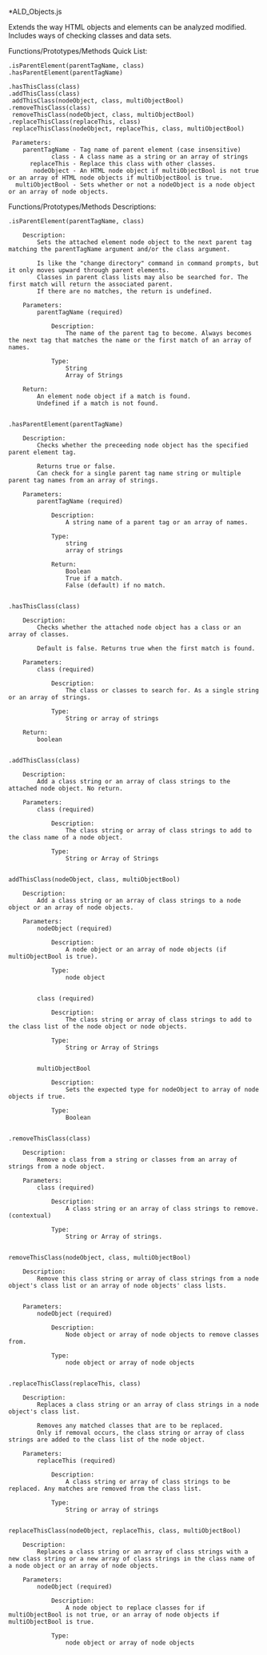 *ALD_Objects.js

Extends the way HTML objects and elements can be analyzed modified. Includes ways of checking classes and data sets.



Functions/Prototypes/Methods Quick List:
	
	.isParentElement(parentTagName, class)
	.hasParentElement(parentTagName)
	
	.hasThisClass(class)
	.addThisClass(class)
	 addThisClass(nodeObject, class, multiObjectBool)
	.removeThisClass(class)
	 removeThisClass(nodeObject, class, multiObjectBool)
	.replaceThisClass(replaceThis, class)
	 replaceThisClass(nodeObject, replaceThis, class, multiObjectBool)
	 
	 Parameters:
		parentTagName - Tag name of parent element (case insensitive)
		        class - A class name as a string or an array of strings
		  replaceThis - Replace this class with other classes.
		   nodeObject - An HTML node object if multiObjectBool is not true or an array of HTML node objects if multiObjectBool is true.
	  multiObjectBool - Sets whether or not a nodeObject is a node object or an array of node objects.
	  
	  
	  
Functions/Prototypes/Methods Descriptions:

	.isParentElement(parentTagName, class)
	
		Description:
			Sets the attached element node object to the next parent tag matching the parentTagName argument and/or the class argument.
			
			Is like the "change directory" command in command prompts, but it only moves upward through parent elements.
			Classes in parent class lists may also be searched for. The first match will return the associated parent.
			If there are no matches, the return is undefined.
		
		Parameters:
			parentTagName (required)
			
				Description:
					The name of the parent tag to become. Always becomes the next tag that matches the name or the first match of an array of names.
					
				Type:
					String
					Array of Strings
		
		Return:
			An element node object if a match is found.
			Undefined if a match is not found.
			
		
	.hasParentElement(parentTagName)
	
		Description:
			Checks whether the preceeding node object has the specified parent element tag.
			
			Returns true or false.
			Can check for a single parent tag name string or multiple parent tag names from an array of strings.

		Parameters:
			parentTagName (required)
			
				Description:
					A string name of a parent tag or an array of names.
					
				Type:
					string
					array of strings
		
				Return:
					Boolean	
					True if a match.
					False (default) if no match.
					
					
	.hasThisClass(class)
	
		Description:
			Checks whether the attached node object has a class or an array of classes.
			
			Default is false. Returns true when the first match is found.
		
		Parameters:
			class (required)
			
				Description:
					The class or classes to search for. As a single string or an array of strings.
					
				Type:
					String or array of strings

		Return:
			boolean
		
		
	.addThisClass(class)
	
		Description:
			Add a class string or an array of class strings to the attached node object. No return.
		
		Parameters:
			class (required)
			
				Description:
					The class string or array of class strings to add to the class name of a node object.
					
				Type:
					String or Array of Strings
		
		
	addThisClass(nodeObject, class, multiObjectBool)
	
		Description:
			Add a class string or an array of class strings to a node object or an array of node objects.
		
		Parameters:
			nodeObject (required)
			
				Description:
					A node object or an array of node objects (if multiObjectBool is true).
					
				Type:
					node object
					
					
			class (required)
			
				Description:
					The class string or array of class strings to add to the class list of the node object or node objects.
					
				Type:
					String or Array of Strings							
					
					
			multiObjectBool
			
				Description:
					Sets the expected type for nodeObject to array of node objects if true. 
					
				Type:
					Boolean

					
	.removeThisClass(class)
	
		Description:
			Remove a class from a string or classes from an array of strings from a node object.
		
		Parameters:
			class (required)
			
				Description:
					A class string or an array of class strings to remove. (contextual)
					
				Type:
					String or Array of strings.
		
		
	removeThisClass(nodeObject, class, multiObjectBool)
	
		Description:
			Remove this class string or array of class strings from a node object's class list or an array of node objects' class lists.
		
		
		Parameters:
			nodeObject (required)
			
				Description:
					Node object or array of node objects to remove classes from.
					
				Type:
					node object or array of node objects
					
		
	.replaceThisClass(replaceThis, class)
	
		Description:
			Replaces a class string or an array of class strings in a node object's class list.
			
			Removes any matched classes that are to be replaced.
			Only if removal occurs, the class string or array of class strings are added to the class list of the node object.
			
		Parameters:
			replaceThis (required)
			
				Description:
					A class string or array of class strings to be replaced. Any matches are removed from the class list.
					
				Type:
					String or array of strings
		
		
	replaceThisClass(nodeObject, replaceThis, class, multiObjectBool)
	
		Description:
			Replaces a class string or an array of class strings with a new class string or a new array of class strings in the class name of a node object or an array of node objects.
		
		Parameters:
			nodeObject (required)
			
				Description:
					A node object to replace classes for if multiObjectBool is not true, or an array of node objects if multiObjectBool is true.
					
				Type:
					node object or array of node objects
	
	

